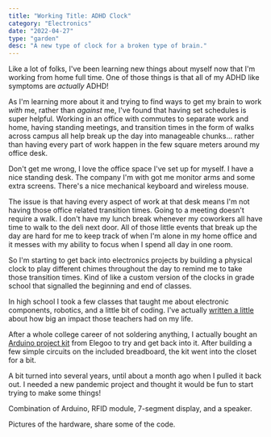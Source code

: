 ```yaml
---
title: "Working Title: ADHD Clock"
category: "Electronics"
date: "2022-04-27"
type: "garden"
desc: "A new type of clock for a broken type of brain."
---
```


Like a lot of folks, I've been learning new things about myself now that I'm working from home full time. One of those things is that all of my ADHD like symptoms are _actually_ ADHD!

As I'm learning more about it and trying to find ways to get my brain to work _with_ me, rather than _against_ me, I've found that having set schedules is super helpful. Working in an office with commutes to separate work and home, having standing meetings, and transition times in the form of walks across campus all help break up the day into manageable chunks... rather than having every part of work happen in the few square meters around my office desk.

Don't get me wrong, I love the office space I've set up for myself. I have a nice standing desk. The company I'm with got me monitor arms and some extra screens. There's a nice mechanical keyboard and wireless mouse.

The issue is that having every aspect of work at that desk means I'm not having those office related transition times. Going to a meeting doesn't require a walk. I don't have my lunch break whenever my coworkers all have time to walk to the deli next door. All of those little events that break up the day are hard for me to keep track of when I'm alone in my home office and it messes with my ability to focus when I spend all day in one room.

So I'm starting to get back into electronics projects by building a physical clock to play different chimes throughout the day to remind me to take those transition times. Kind of like a custom version of the clocks in grade school that signalled the beginning and end of classes.

In high school I took a few classes that taught me about electronic components, robotics, and a little bit of coding. I've actually [written a little](https://techenthusiastscholarship.com/#scroll-about) about how big an impact those teachers had on my life.

After a whole college career of not soldering anything, I actually bought an [Arduino project kit](https://www.elegoo.com/products/elegoo-mega-2560-the-most-complete-starter-kit) from Elegoo to try and get back into it. After building a few simple circuits on the included breadboard, the kit went into the closet for a bit.

A bit turned into several years, until about a month ago when I pulled it back out. I needed a new pandemic project and thought it would be fun to start trying to make some things!

Combination of Arduino, RFID module, 7-segment display, and a speaker.

Pictures of the hardware, share some of the code.
